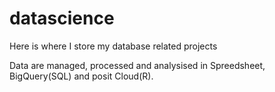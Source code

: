# datascience

Here is where I store my database related projects 

Data are managed, processed and analysised in Spreedsheet, BigQuery(SQL) and posit Cloud(R).
